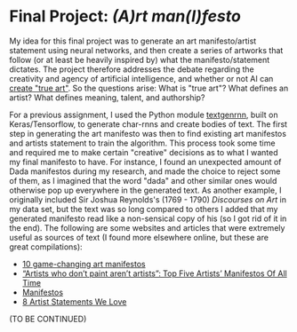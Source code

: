 # Final Project: *(A)rt man(I)festo*  
  
My idea for this final project was to generate an art manifesto/artist statement using neural networks, and then create a series of artworks that follow (or at least be heavily inspired by) what the manifesto/statement dictates. The project therefore addresses the debate regarding the creativity and agency of artificial intelligence, and whether or not AI can [create "true art"](https://blogs.scientificamerican.com/observations/can-ai-create-true-art/). So the questions arise: What is "true art"? What defines an artist? What defines meaning, talent, and authorship?  
  
For a previous assignment, I used the Python module [textgenrnn](https://github.com/minimaxir/textgenrnn), built on Keras/Tensorflow, to generate char-rnns and create bodies of text. The first step in generating the art manifesto was then to find existing art manifestos and artists statement to train the algorithm. This process took some time and required me to make certain "creative" decisions as to what I wanted my final manifesto to have. For instance, I found an unexpected amount of Dada manifestos during my research, and made the choice to reject some of them, as I imagined that the word "dada" and other similar ones would otherwise pop up everywhere in the generated text. As another example, I originally included Sir Joshua Reynolds's (1769 - 1790) *Discourses on Art* in my data set, but the text was so long compared to others I added that my generated manifesto read like a non-sensical copy of his (so I got rid of it in the end). The following are some websites and articles that were extremely useful as sources of text (I found more elsewhere online, but these are great compilations):
* [10 game-changing art manifestos](https://www.royalacademy.org.uk/article/ten-game-changing-manifestos)
* [“Artists who don’t paint aren’t artists”: Top Five Artists’ Manifestos Of All Time](http://www.thedoublenegative.co.uk/2015/10/top-five-artists-manifestos-of-all-time/)
* [Manifestos](https://391.org/manifestos/)
* [8 Artist Statements We Love](http://www.theartleague.org/blog/2015/08/24/artist-statements-we-love/)  
  
(TO BE CONTINUED)
